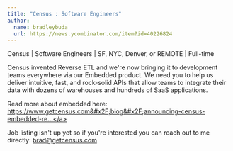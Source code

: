 ```yaml
---
title: "Census : Software Engineers"
author:
  name: bradleybuda
  url: https://news.ycombinator.com/item?id=40226824
---
```

Census | Software Engineers | SF, NYC, Denver, or REMOTE | Full-time

Census invented Reverse ETL and we&#x27;re now bringing it to development teams everywhere via our Embedded product. We need you to help us deliver intuitive, fast, and rock-solid APIs that allow teams to integrate their data with dozens of warehouses and hundreds of SaaS applications.

Read more about embedded here: <a href="https:&#x2F;&#x2F;www.getcensus.com&#x2F;blog&#x2F;announcing-census-embedded-reverse-etl" rel="nofollow">https:&#x2F;&#x2F;www.getcensus.com&#x2F;blog&#x2F;announcing-census-embedded-re...</a>

Job listing isn&#x27;t up yet so if you&#x27;re interested you can reach out to me directly: brad@getcensus.com
